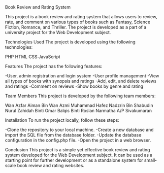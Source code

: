 Book Review and Rating System

This project is a book review and rating system that allows users to review, rate, and comment on various types of books such as Fantasy, Science Fiction, Romance, and Thriller. The project is developed as a part of a university project for the Web Development subject.

Technologies Used
The project is developed using the following technologies:

PHP
HTML
CSS
JavaScript

Features
The project has the following features:

-User, admin registration and login system
-User profile management
-View all types of books with synopsis and ratings
-Add, edit, and delete reviews and ratings
-Comment on reviews
-Show books by genre and rating

Team Members
This project is developed by the following team members:

Wan Azfar Aiman Bin Wan Azmi
Muhammad Hafez Nadzrin Bin Shabudin
Nurul Zahidah Binti Omar
Balqis Binti Roslan
Narmatha A/P Sivakumaran

Installation
To run the project locally, follow these steps:

-Clone the repository to your local machine.
-Create a new database and import the SQL file from the database folder.
-Update the database configuration in the config.php file.
-Open the project in a web browser.

Conclusion
This project is a simple yet effective book review and rating system developed for the Web Development subject. It can be used as a starting point for further development or as a standalone system for small-scale book review and rating websites.
